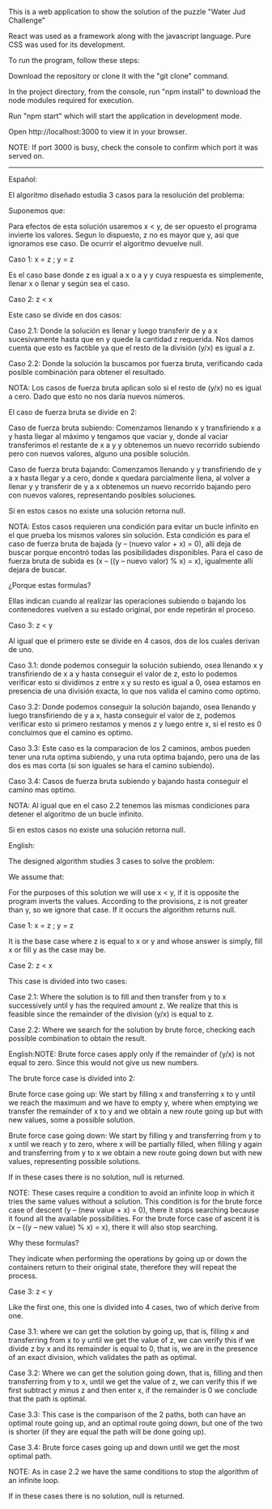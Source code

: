 This is a web application to show the solution of the puzzle "Water Jud Challenge"

React was used as a framework along with the javascript language. Pure CSS was used for its development.

To run the program, follow these steps:

Download the repository or clone it with the "git clone" command.

In the project directory, from the console, run "npm install" to download the node modules required for execution.

Run "npm start" which will start the application in development mode.

Open http://localhost:3000 to view it in your browser.

NOTE: If port 3000 is busy, check the console to confirm which port it was served on.

---

Español:

El algoritmo diseñado estudia 3 casos para la resolución del problema:

Suponemos que:

Para efectos de esta solución usaremos x < y, de ser opuesto el programa invierte los valores.
Segun lo dispuesto, z no es mayor que y, asi que ignoramos ese caso. De ocurrir el algoritmo devuelve null.

Caso 1: x = z ; y = z

Es el caso base donde z es igual a x o a y y cuya respuesta es simplemente, llenar x o llenar y según sea el caso.

Caso 2: z < x

Este caso se divide en dos casos:

Caso 2.1: Donde la solución es llenar y luego transferir de y a x sucesivamente hasta que en y quede la cantidad z requerida. Nos damos cuenta que esto es factible ya que el resto de la división (y/x) es igual a z.

Caso 2.2: Donde la solución la buscamos por fuerza bruta, verificando cada posible combinación para obtener el resultado.

NOTA: Los casos de fuerza bruta aplican solo si el resto de (y/x) no es igual a cero. Dado que esto no nos daría nuevos números.

El caso de fuerza bruta se divide en 2:

Caso de fuerza bruta subiendo: Comenzamos llenando x y transfiriendo x a y hasta llegar al máximo y tengamos que vaciar y, donde al vaciar transferimos el restante de x a y y obtenemos un nuevo recorrido subiendo pero con nuevos valores, alguno una posible solución.

Caso de fuerza bruta bajando: Comenzamos llenando y y transfiriendo de y a x hasta llegar y a cero, donde x quedara parcialmente llena, al volver a llenar y y transferir de y a x obtenemos un nuevo recorrido bajando pero con nuevos valores, representando posibles soluciones.

Si en estos casos no existe una solución retorna null.

NOTA: Estos casos requieren una condición para evitar un bucle infinito en el que prueba los mismos valores sin solución. Esta condición es para el caso de fuerza bruta de bajada (y
– (nuevo valor + x) = 0), allí deja de buscar porque encontró todas las posibilidades disponibles. Para el caso de fuerza bruta de subida es (x – ((y – nuevo valor) % x) = x), igualmente alli dejara de buscar.

¿Porque estas formulas?

Ellas indican cuando al realizar las operaciones subiendo o bajando los contenedores vuelven a su estado original, por ende repetirán el proceso.

Caso 3: z < y

Al igual que el primero este se divide en 4 casos, dos de los cuales derivan de uno.

Caso 3.1: donde podemos conseguir la solución subiendo, osea llenando x y transfiriendo de x a y hasta conseguir el valor de z, esto lo podemos verificar esto si dividimos z entre x y su resto es igual a 0, osea estamos en presencia de una división exacta, lo que nos valida el camino como optimo.

Caso 3.2: Donde podemos conseguir la solución bajando, osea llenando y luego transfiriendo de y a x, hasta conseguir el valor de z, podemos verificar esto si primero restamos y menos z y luego entre x, si el resto es 0 concluimos que el camino es optimo.

Caso 3.3: Este caso es la comparacion de los 2 caminos, ambos pueden tener una ruta optima subiendo, y una ruta optima bajando, pero una de las dos es mas corta (si son iguales se hara el camino subiendo).

Caso 3.4: Casos de fuerza bruta subiendo y bajando hasta conseguir el camino mas optimo.

NOTA: Al igual que en el caso 2.2 tenemos las mismas condiciones para detener el algoritmo de un bucle infinito.

Si en estos casos no existe una solución retorna null.

English:

The designed algorithm studies 3 cases to solve the problem:

We assume that:

For the purposes of this solution we will use x < y, if it is opposite the program inverts the values.
According to the provisions, z is not greater than y, so we ignore that case. If it occurs the algorithm returns null.

Case 1: x = z ; y = z

It is the base case where z is equal to x or y and whose answer is simply, fill x or fill y as the case may be.

Case 2: z < x

This case is divided into two cases:

Case 2.1: Where the solution is to fill and then transfer from y to x successively until y has the required amount z. We realize that this is feasible since the remainder of the division (y/x) is equal to z.

Case 2.2: Where we search for the solution by brute force, checking each possible combination to obtain the result.

English:NOTE: Brute force cases apply only if the remainder of (y/x) is not equal to zero. Since this would not give us new numbers.

The brute force case is divided into 2:

Brute force case going up: We start by filling x and transferring x to y until we reach the maximum and we have to empty y, where when emptying we transfer the remainder of x to y and we obtain a new route going up but with new values, some a possible solution.

Brute force case going down: We start by filling y and transferring from y to x until we reach y to zero, where x will be partially filled, when filling y again and transferring from y to x we ​​obtain a new route going down but with new values, representing possible solutions.

If in these cases there is no solution, null is returned.

NOTE: These cases require a condition to avoid an infinite loop in which it tries the same values ​​without a solution. This condition is for the brute force case of descent (y – (new value + x) = 0), there it stops searching because it found all the available possibilities. For the brute force case of ascent it is (x – ((y – new value) % x) = x), there it will also stop searching.

Why these formulas?

They indicate when performing the operations by going up or down the containers return to their original state, therefore they will repeat the process.

Case 3: z < y

Like the first one, this one is divided into 4 cases, two of which derive from one.

Case 3.1: where we can get the solution by going up, that is, filling x and transferring from x to y until we get the value of z, we can verify this if we divide z by x and its remainder is equal to 0, that is, we are in the presence of an exact division, which validates the path as optimal.

Case 3.2: Where we can get the solution going down, that is, filling and then transferring from y to x, until we get the value of z, we can verify this if we first subtract y minus z and then enter x, if the remainder is 0 we conclude that the path is optimal.

Case 3.3: This case is the comparison of the 2 paths, both can have an optimal route going up, and an optimal route going down, but one of the two is shorter (if they are equal the path will be done going up).

Case 3.4: Brute force cases going up and down until we get the most optimal path.

NOTE: As in case 2.2 we have the same conditions to stop the algorithm of an infinite loop.

If in these cases there is no solution, null is returned.
